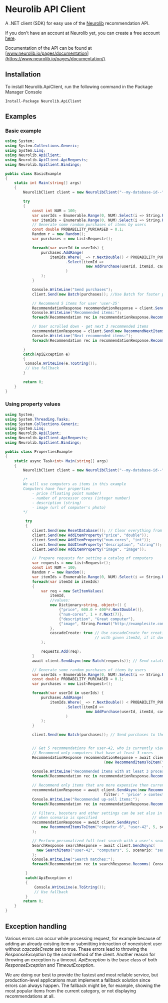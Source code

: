# Neurolib API Client

A .NET client (SDK) for easy use of the [Neurolib](https://www.neurolib.io) recommendation API.

If you don't have an account at Neurolib yet, you can create a free account [here](https://www.neurolib.io).

Documentation of the API can be found at [www.neurolib.io/pages/documentation](https://www.neurolib.io/pages/documentation/).

## Installation

To install Neurolib.ApiClient, run the following command in the Package Manager Console
```
Install-Package Neurolib.ApiClient
```

## Examples

### Basic example

```cs
using System;
using System.Collections.Generic;
using System.Linq;
using Neurolib.ApiClient;
using Neurolib.ApiClient.ApiRequests;
using Neurolib.ApiClient.Bindings;

public class BasicExample
{
    static int Main(string[] args)
    {
        NeurolibClient client = new NeurolibClient("--my-database-id--", "--db-private-token--");

        try
        {
            const int NUM = 100;
            var userIds = Enumerable.Range(0, NUM).Select(i => String.Format("user-{0}", i));
            var itemIds = Enumerable.Range(0, NUM).Select(i => String.Format("item-{0}", i));
            // Generate some random purchases of items by users
            const double PROBABILITY_PURCHASED = 0.1;
            Random r = new Random();
            var purchases = new List<Request>();

            foreach(var userId in userIds) {
                purchases.AddRange(
                    itemIds.Where(_ => r.NextDouble() < PROBABILITY_PURCHASED)
                           .Select(itemId =>
                                    new AddPurchase(userId, itemId, cascadeCreate: true) // Use cascadeCreate parameter to create
                           )                                                             // the yet non-existing users and items
                );
            }

            Console.WriteLine("Send purchases");
            client.Send(new Batch(purchases)); //Use Batch for faster processing of larger data

            // Recommend 5 items for user 'user-25'
            RecommendationResponse recommendationResponse = client.Send(new RecommendItemsToUser("user-25", 5));
            Console.WriteLine("Recommended items:");
            foreach(Recommendation rec in recommendationResponse.Recomms) Console.WriteLine(rec.Id);

            // User scrolled down - get next 3 recommended items
            recommendationResponse = client.Send(new RecommendNextItems(recommendationResponse.RecommId, 3));
            Console.WriteLine("Next recommended items:");
            foreach(Recommendation rec in recommendationResponse.Recomms) Console.WriteLine(rec.Id);

        }
        catch(ApiException e)
        {
         Console.WriteLine(e.ToString());
         // Use fallback
        }

        return 0;
    }
}

```

### Using property values

```cs
using System;
using System.Threading.Tasks;
using System.Collections.Generic;
using System.Linq;
using Neurolib.ApiClient;
using Neurolib.ApiClient.ApiRequests;
using Neurolib.ApiClient.Bindings;

public class PropertiesExample
{
    static async Task<int> Main(string[] args)
    {
        NeurolibClient client = new NeurolibClient("--my-database-id--", "--db-private-token--");

        /*
        We will use computers as items in this example
        Computers have four properties
            - price (floating point number)
            - number of processor cores (integer number)
            - description (string)
            - image (url of computer's photo)
        */

         try
         {
            client.Send(new ResetDatabase()); // Clear everything from the database
            client.Send(new AddItemProperty("price", "double"));
            client.Send(new AddItemProperty("num-cores", "int"));
            client.Send(new AddItemProperty("description", "string"));
            client.Send(new AddItemProperty("image", "image"));

            // Prepare requests for setting a catalog of computers
            var requests = new List<Request>();
            const int NUM = 100;
            Random r = new Random();
            var itemIds = Enumerable.Range(0, NUM).Select(i => String.Format("computer-{0}", i));
            foreach(var itemId in itemIds)
            {
                var req = new SetItemValues(
                    itemId,
                    //values:
                    new Dictionary<string, object>() {
                        {"price", 600.0 + 400*r.NextDouble()},
                        {"num-cores", 1 + r.Next(7)},
                        {"description", "Great computer"},
                        {"image", String.Format("http://examplesite.com/products/{0}.jpg", itemId)}
                    },
                    cascadeCreate: true // Use cascadeCreate for creating item
                                        // with given itemId, if it doesn't exist
                );

                requests.Add(req);
            }
            await client.SendAsync(new Batch(requests)); // Send catalog to the recommender system

            // Generate some random purchases of items by users
            var userIds = Enumerable.Range(0, NUM).Select(i => String.Format("user-{0}", i));
            const double PROBABILITY_PURCHASED = 0.1;
            var purchases = new List<Request>();

            foreach(var userId in userIds) {
                purchases.AddRange(
                    itemIds.Where(_ => r.NextDouble() < PROBABILITY_PURCHASED)
                           .Select(itemId =>
                                    new AddPurchase(userId, itemId, cascadeCreate: true) // Use cascadeCreate parameter to create
                           )                                                             // the yet non-existing users and items
                );
            }

            client.Send(new Batch(purchases)); // Send purchases to the recommender system


            // Get 5 recommendations for user-42, who is currently viewing computer-6
            // Recommend only computers that have at least 3 cores
            RecommendationResponse recommendationResponse = await client.SendAsync
                                            (new RecommendItemsToItem("computer-6", "user-42", 5,
                                                                      filter: " 'num-cores'>=3 "));
            Console.WriteLine("Recommended items with at least 3 processor cores:");
            foreach(Recommendation rec in recommendationResponse.Recomms) Console.WriteLine(rec.Id);

            // Recommend only items that are more expensive then currently viewed item (up-sell)
            recommendationResponse = await client.SendAsync(new RecommendItemsToItem("computer-6", "user-42", 5,
                                            filter: " 'price' > context_item[\"price\"] "));
            Console.WriteLine("Recommended up-sell items:");
            foreach(Recommendation rec in recommendationResponse.Recomms) Console.WriteLine(rec.Id);

            // Filters, boosters and other settings can be set also in the Admin UI (admin.neurolib.io)
            // when scenario is specified
            recommendationResponse = await client.SendAsync(
                new RecommendItemsToItem("computer-6", "user-42", 5, scenario: "product_detail")
            );

            // Perform personalized full-text search with a user's search query (e.g. "computers")
            SearchResponse searchResponse = await client.SendAsync(
              new SearchItems("user-42", "computers", 5, scenario: "search_top")
            );
            Console.WriteLine("Search matches:");
            foreach(Recommendation rec in searchResponse.Recomms) Console.WriteLine(rec.Id);

         }
         catch(ApiException e)
         {
             Console.WriteLine(e.ToString());
             // Use fallback
         }
        return 0;
    }
}
```

## Exception handling

Various errors can occur while processing request, for example because of adding an already existing item or submitting interaction of nonexistent user without *cascadeCreate* set to true. These errors lead to throwing the *ResponseException* by the *send* method of the client. Another reason for throwing an exception is a timeout. *ApiException* is the base class of both *ResponseException* and *TimeoutException*.

We are doing our best to provide the fastest and most reliable service, but production-level applications must implement a fallback solution since errors can always happen. The fallback might be, for example, showing the most popular items from the current category, or not displaying recommendations at all.